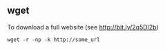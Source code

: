 ## wget

To download a full website (see <http://bit.ly/2q5DI2b>)

```
wget -r -np -k http://some_url
```
